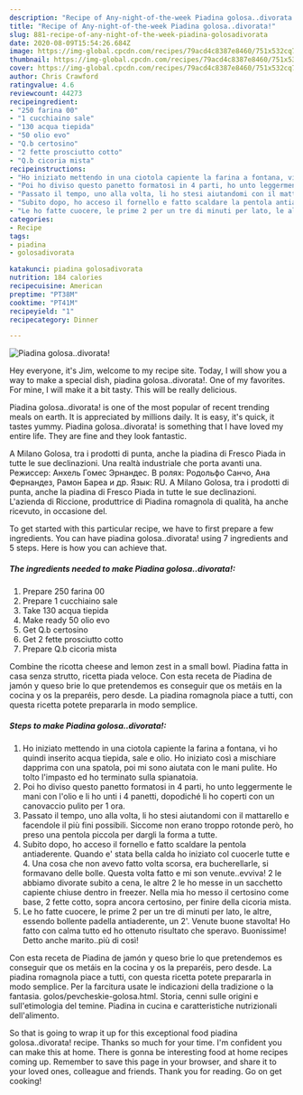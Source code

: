 ```yaml
---
description: "Recipe of Any-night-of-the-week Piadina golosa..divorata!"
title: "Recipe of Any-night-of-the-week Piadina golosa..divorata!"
slug: 881-recipe-of-any-night-of-the-week-piadina-golosadivorata
date: 2020-08-09T15:54:26.684Z
image: https://img-global.cpcdn.com/recipes/79acd4c8387e8460/751x532cq70/piadina-golosadivorata-recipe-main-photo.jpg
thumbnail: https://img-global.cpcdn.com/recipes/79acd4c8387e8460/751x532cq70/piadina-golosadivorata-recipe-main-photo.jpg
cover: https://img-global.cpcdn.com/recipes/79acd4c8387e8460/751x532cq70/piadina-golosadivorata-recipe-main-photo.jpg
author: Chris Crawford
ratingvalue: 4.6
reviewcount: 44273
recipeingredient:
- "250 farina 00"
- "1 cucchiaino sale"
- "130 acqua tiepida"
- "50 olio evo"
- "Q.b certosino"
- "2 fette prosciutto cotto"
- "Q.b cicoria mista"
recipeinstructions:
- "Ho iniziato mettendo in una ciotola capiente la farina a fontana, vi ho quindi inserito acqua tiepida, sale e olio. Ho iniziato così a mischiare dapprima con una spatola, poi mi sono aiutata con le mani pulite. Ho tolto l&#39;impasto ed ho terminato sulla spianatoia."
- "Poi ho diviso questo panetto formatosi in 4 parti, ho unto leggermente le mani con l&#39;olio e li ho unti i 4 panetti, dopodiché li ho coperti con un canovaccio pulito per 1 ora."
- "Passato il tempo, uno alla volta, li ho stesi aiutandomi con il mattarello e facendole il più fini possibili. Siccome non erano troppo rotonde però, ho preso una pentola piccola per dargli la forma a tutte."
- "Subito dopo, ho acceso il fornello e fatto scaldare la pentola antiaderente. Quando e&#39; stata bella calda ho iniziato col cuocerle tutte e 4. Una cosa che non avevo fatto volta scorsa, era bucherellarle, si formavano delle bolle. Questa volta fatto e mi son venute..evviva! 2 le abbiamo divorate subito a cena, le altre 2 le ho messe in un sacchetto capiente chiuse dentro in freezer. Nella mia ho messo il certosino come base, 2 fette cotto, sopra ancora certosino, per finire della cicoria mista."
- "Le ho fatte cuocere, le prime 2 per un tre di minuti per lato, le altre, essendo bollente padella antiaderente, un 2&#39;. Venute buone stavolta! Ho fatto con calma tutto ed ho ottenuto risultato che speravo. Buonissime! Detto anche marito..più di così!"
categories:
- Recipe
tags:
- piadina
- golosadivorata

katakunci: piadina golosadivorata 
nutrition: 184 calories
recipecuisine: American
preptime: "PT38M"
cooktime: "PT41M"
recipeyield: "1"
recipecategory: Dinner

---
```



![Piadina golosa..divorata!](https://img-global.cpcdn.com/recipes/79acd4c8387e8460/751x532cq70/piadina-golosadivorata-recipe-main-photo.jpg)

Hey everyone, it's Jim, welcome to my recipe site. Today, I will show you a way to make a special dish, piadina golosa..divorata!. One of my favorites. For mine, I will make it a bit tasty. This will be really delicious.

Piadina golosa..divorata! is one of the most popular of recent trending meals on earth. It is appreciated by millions daily. It is easy, it's quick, it tastes yummy. Piadina golosa..divorata! is something that I have loved my entire life. They are fine and they look fantastic.

A Milano Golosa, tra i prodotti di punta, anche la piadina di Fresco Piada in tutte le sue declinazioni. Una realtà industriale che porta avanti una. Режиссер: Анхель Гомес Эрнандес. В ролях: Родольфо Санчо, Ана Фернандез, Рамон Бареа и др. Язык: RU. A Milano Golosa, tra i prodotti di punta, anche la piadina di Fresco Piada in tutte le sue declinazioni. L&#39;azienda di Riccione, produttrice di Piadina romagnola di qualità, ha anche ricevuto, in occasione del.


To get started with this particular recipe, we have to first prepare a few ingredients. You can have piadina golosa..divorata! using 7 ingredients and 5 steps. Here is how you can achieve that.

<!--inarticleads1-->

##### The ingredients needed to make Piadina golosa..divorata!:

1. Prepare 250 farina 00
1. Prepare 1 cucchiaino sale
1. Take 130 acqua tiepida
1. Make ready 50 olio evo
1. Get Q.b certosino
1. Get 2 fette prosciutto cotto
1. Prepare Q.b cicoria mista


Combine the ricotta cheese and lemon zest in a small bowl. Piadina fatta in casa senza strutto, ricetta piada veloce. Con esta receta de Piadina de jamón y queso brie lo que pretendemos es conseguir que os metáis en la cocina y os la preparéis, pero desde. La piadina romagnola piace a tutti, con questa ricetta potete prepararla in modo semplice. 

<!--inarticleads2-->

##### Steps to make Piadina golosa..divorata!:

1. Ho iniziato mettendo in una ciotola capiente la farina a fontana, vi ho quindi inserito acqua tiepida, sale e olio. Ho iniziato così a mischiare dapprima con una spatola, poi mi sono aiutata con le mani pulite. Ho tolto l&#39;impasto ed ho terminato sulla spianatoia.
1. Poi ho diviso questo panetto formatosi in 4 parti, ho unto leggermente le mani con l&#39;olio e li ho unti i 4 panetti, dopodiché li ho coperti con un canovaccio pulito per 1 ora.
1. Passato il tempo, uno alla volta, li ho stesi aiutandomi con il mattarello e facendole il più fini possibili. Siccome non erano troppo rotonde però, ho preso una pentola piccola per dargli la forma a tutte.
1. Subito dopo, ho acceso il fornello e fatto scaldare la pentola antiaderente. Quando e&#39; stata bella calda ho iniziato col cuocerle tutte e 4. Una cosa che non avevo fatto volta scorsa, era bucherellarle, si formavano delle bolle. Questa volta fatto e mi son venute..evviva! 2 le abbiamo divorate subito a cena, le altre 2 le ho messe in un sacchetto capiente chiuse dentro in freezer. Nella mia ho messo il certosino come base, 2 fette cotto, sopra ancora certosino, per finire della cicoria mista.
1. Le ho fatte cuocere, le prime 2 per un tre di minuti per lato, le altre, essendo bollente padella antiaderente, un 2&#39;. Venute buone stavolta! Ho fatto con calma tutto ed ho ottenuto risultato che speravo. Buonissime! Detto anche marito..più di così!


Con esta receta de Piadina de jamón y queso brie lo que pretendemos es conseguir que os metáis en la cocina y os la preparéis, pero desde. La piadina romagnola piace a tutti, con questa ricetta potete prepararla in modo semplice. Per la farcitura usate le indicazioni della tradizione o la fantasia. golos/pevcheskie-golosa.html. Storia, cenni sulle origini e sull&#39;etimologia del temine. Piadina in cucina e caratteristiche nutrizionali dell&#39;alimento. 

So that is going to wrap it up for this exceptional food piadina golosa..divorata! recipe. Thanks so much for your time. I'm confident you can make this at home. There is gonna be interesting food at home recipes coming up. Remember to save this page in your browser, and share it to your loved ones, colleague and friends. Thank you for reading. Go on get cooking!
